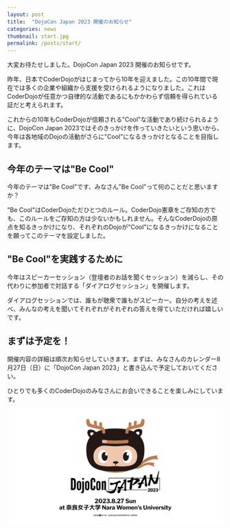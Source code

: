 ```yaml
---
layout: post
title:  "DojoCon Japan 2023 開催のお知らせ"
categories: news
thumbnail: start.jpg
permalink: /posts/start/
---
```


大変お待たせしました。DojoCon Japan 2023 開催のお知らせです。

昨年、日本でCoderDojoがはじまってから10年を迎えました。この10年間で現在では多くの企業や組織から支援を受けられるようになりました。これはCoderDojoが任意かつ自律的な活動であるにもかかわらず信頼を得られている証だと考えられます。

これからの10年もCoderDojoが信頼される"Cool"な活動であり続けられるように、DojoCon Japan 2023ではそのきっかけを作っていきたいという思いから、今年は各地域のDojoの活動がさらに"Cool"になるきっかけとなることを目指します。

## 今年のテーマは"Be Cool"
今年のテーマは"Be Cool"です、みなさん"Be Cool"って何のことだと思いますか？

"Be Cool"はCoderDojoただひとつのルール。CoderDojo憲章をご存知の方でも、このルールをご存知の方は少ないかもしれません。そんなCoderDojoの原点を知るきっかけになり、それぞれのDojoが"Cool"になるきっかけになることを願ってこのテーマを設定しました。

## "Be Cool"を実践するために
今年はスピーカーセッション（登壇者のお話を聞くセッション）を減らし、その代わりに参加者で対話する「ダイアログセッション」を開催します。

ダイアログセッションでは、誰もが聴衆で誰もがスピーカー。自分の考えを述べ、みんなの考えを聞いてそれぞれがそれぞれの答えを得ていただければ嬉しいです。

## まずは予定を！
開催内容の詳細は順次お知らせしていきます。まずは、みなさんのカレンダー8月27日（日）に「DojoCon Japan 2023」と書き込んで予定しておいてください。

ひとりでも多くのCoderDojoのみなさんにお会いできることを楽しみにしています。

![](/img/2023/post/start.jpg)